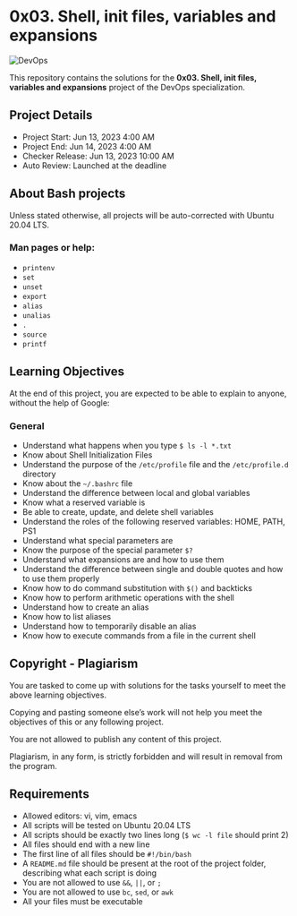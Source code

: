 
# 0x03. Shell, init files, variables and expansions

![DevOps](https://github.com/youssef2525/alx-system_engineering-devops/blob/main/devops.png)

This repository contains the solutions for the **0x03. Shell, init files, variables and expansions** project of the DevOps specialization.

## Project Details


- Project Start: Jun 13, 2023 4:00 AM
- Project End: Jun 14, 2023 4:00 AM
- Checker Release: Jun 13, 2023 10:00 AM
- Auto Review: Launched at the deadline

## About Bash projects

Unless stated otherwise, all projects will be auto-corrected with Ubuntu 20.04 LTS.

### Man pages or help:

- `printenv`
- `set`
- `unset`
- `export`
- `alias`
- `unalias`
- `.`
- `source`
- `printf`

## Learning Objectives

At the end of this project, you are expected to be able to explain to anyone, without the help of Google:

### General

- Understand what happens when you type `$ ls -l *.txt`
- Know about Shell Initialization Files
- Understand the purpose of the `/etc/profile` file and the `/etc/profile.d` directory
- Know about the `~/.bashrc` file
- Understand the difference between local and global variables
- Know what a reserved variable is
- Be able to create, update, and delete shell variables
- Understand the roles of the following reserved variables: HOME, PATH, PS1
- Understand what special parameters are
- Know the purpose of the special parameter `$?`
- Understand what expansions are and how to use them
- Understand the difference between single and double quotes and how to use them properly
- Know how to do command substitution with `$()` and backticks
- Know how to perform arithmetic operations with the shell
- Understand how to create an alias
- Know how to list aliases
- Understand how to temporarily disable an alias
- Know how to execute commands from a file in the current shell

## Copyright - Plagiarism

You are tasked to come up with solutions for the tasks yourself to meet the above learning objectives.

Copying and pasting someone else’s work will not help you meet the objectives of this or any following project.

You are not allowed to publish any content of this project.

Plagiarism, in any form, is strictly forbidden and will result in removal from the program.

## Requirements

- Allowed editors: vi, vim, emacs
- All scripts will be tested on Ubuntu 20.04 LTS
- All scripts should be exactly two lines long (`$ wc -l file` should print 2)
- All files should end with a new line
- The first line of all files should be `#!/bin/bash`
- A `README.md` file should be present at the root of the project folder, describing what each script is doing
- You are not allowed to use `&&`, `||`, or `;`
- You are not allowed to use `bc`, `sed`, or `awk`
- All your files must be executable
